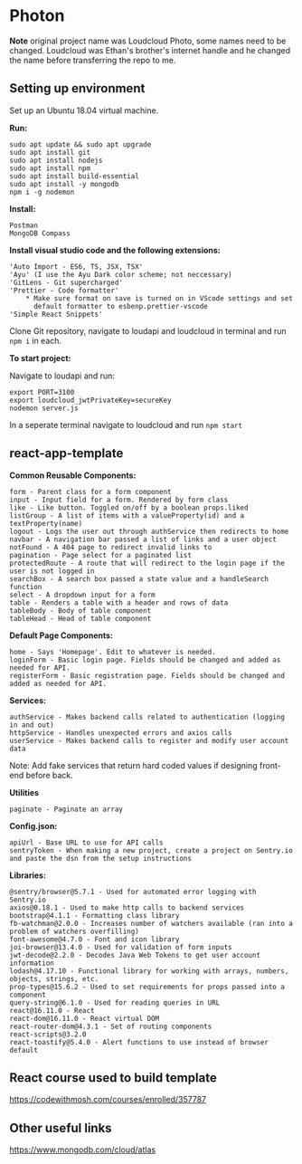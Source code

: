 # Photon

**Note** original project name was Loudcloud Photo, some names need to be changed. Loudcloud was Ethan's brother's internet handle and he changed the name before transferring the repo to me.

## Setting up environment
Set up an Ubuntu 18.04 virtual machine.

**Run:**
 ```
sudo apt update && sudo apt upgrade
sudo apt install git
sudo apt install nodejs
sudo apt install npm
sudo apt install build-essential
sudo apt install -y mongodb
npm i -g nodemon
```

**Install:**
```
Postman
MongoDB Compass
```

**Install visual studio code and the following extensions:**
```
'Auto Import - ES6, TS, JSX, TSX'
'Ayu' (I use the Ayu Dark color scheme; not neccessary)
'GitLens - Git supercharged'
'Prettier - Code formatter'
    * Make sure format on save is turned on in VScode settings and set 
      default formatter to esbenp.prettier-vscode
'Simple React Snippets'
```

Clone Git repository, navigate to loudapi and loudcloud in terminal and run `npm i` in each.

**To start project:**

Navigate to loudapi and run:
```
export PORT=3100
export loudcloud_jwtPrivateKey=secureKey
nodemon server.js
```
In a seperate terminal navigate to loudcloud and run `npm start`

## react-app-template
**Common Reusable Components:**
```
form - Parent class for a form component
input - Input field for a form. Rendered by form class
like - Like button. Toggled on/off by a boolean props.liked
listGroup - A list of items with a valueProperty(id) and a textProperty(name)
logout - Logs the user out through authService then redirects to home
navbar - A navigation bar passed a list of links and a user object
notFound - A 404 page to redirect invalid links to
pagination - Page select for a paginated list
protectedRoute - A route that will redirect to the login page if the user is not logged in
searchBox - A search box passed a state value and a handleSearch function
select - A dropdown input for a form
table - Renders a table with a header and rows of data
tableBody - Body of table component
tableHead - Head of table component
```
**Default Page Components:**
```
home - Says 'Homepage'. Edit to whatever is needed.
loginForm - Basic login page. Fields should be changed and added as needed for API.
registerForm - Basic registration page. Fields should be changed and added as needed for API.
```

**Services:**
```
authService - Makes backend calls related to authentication (logging in and out)
httpService - Handles unexpected errors and axios calls
userService - Makes backend calls to register and modify user account data
```
Note: Add fake services that return hard coded values if designing front-end before back.

**Utilities**
```
paginate - Paginate an array
```
**Config.json:**
```
apiUrl - Base URL to use for API calls
sentryToken - When making a new project, create a project on Sentry.io and paste the dsn from the setup instructions
```

**Libraries:**
```
@sentry/browser@5.7.1 - Used for automated error logging with Sentry.io
axios@0.18.1 - Used to make http calls to backend services
bootstrap@4.1.1 - Formatting class library
fb-watchman@2.0.0 - Increases number of watchers available (ran into a problem of watchers overfilling)
font-awesome@4.7.0 - Font and icon library
joi-browser@13.4.0 - Used for validation of form inputs
jwt-decode@2.2.0 - Decodes Java Web Tokens to get user account information
lodash@4.17.10 - Functional library for working with arrays, numbers, objects, strings, etc.
prop-types@15.6.2 - Used to set requirements for props passed into a component
query-string@6.1.0 - Used for reading queries in URL
react@16.11.0 - React
react-dom@16.11.0 - React virtual DOM
react-router-dom@4.3.1 - Set of routing components
react-scripts@3.2.0
react-toastify@5.4.0 - Alert functions to use instead of browser default
```

## React course used to build template
https://codewithmosh.com/courses/enrolled/357787

## Other useful links
https://www.mongodb.com/cloud/atlas
